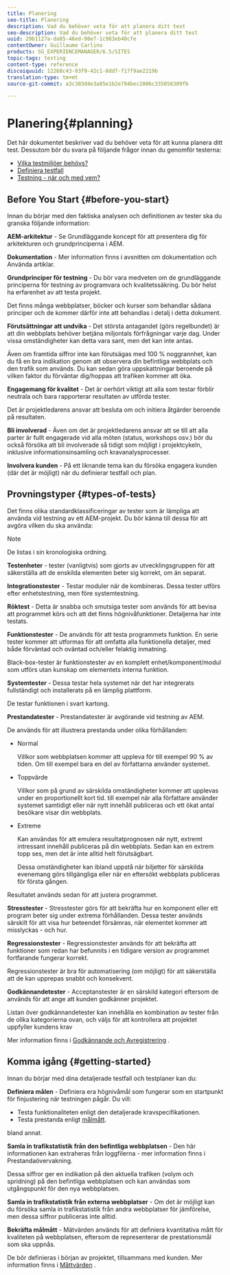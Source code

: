 ```yaml
---
title: Planering
seo-title: Planering
description: Vad du behöver veta för att planera ditt test
seo-description: Vad du behöver veta för att planera ditt test
uuid: 29b1127a-da85-46ed-98e7-1c983eb40cfe
contentOwner: Guillaume Carlino
products: SG_EXPERIENCEMANAGER/6.5/SITES
topic-tags: testing
content-type: reference
discoiquuid: 12268c43-93f9-42c1-8dd7-f17f9ae2219b
translation-type: tm+mt
source-git-commit: a3c303d4e3a85e1b2e794bec2006c335056309fb

---
```



# Planering{#planning}

Det här dokumentet beskriver vad du behöver veta för att kunna planera ditt test. Dessutom bör du svara på följande frågor innan du genomför testerna:

* [Vilka testmiljöer behövs?](/help/sites-developing/test-environments.md)
* [Definiera testfall](/help/sites-developing/test-cases.md)
* [Testning - när och med vem?](/help/sites-developing/when-who.md)

## Before You Start {#before-you-start}

Innan du börjar med den faktiska analysen och definitionen av tester ska du granska följande information:

**AEM-arkitektur** - Se Grundläggande koncept för att presentera dig för arkitekturen och grundprinciperna i AEM.

**Dokumentation** - Mer information finns i avsnitten om dokumentation och Använda artiklar.

**Grundprinciper för testning** - Du bör vara medveten om de grundläggande principerna för testning av programvara och kvalitetssäkring. Du bör helst ha erfarenhet av att testa projekt.

Det finns många webbplatser, böcker och kurser som behandlar sådana principer och de kommer därför inte att behandlas i detalj i detta dokument.

**Förutsättningar att undvika** - Det största antagandet (görs regelbundet) är att din webbplats behöver betjäna miljontals förfrågningar varje dag. Under vissa omständigheter kan detta vara sant, men det kan inte antas.

Även om framtida siffror inte kan förutsägas med 100 % noggrannhet, kan du få en bra indikation genom att observera din befintliga webbplats och den trafik som används. Du kan sedan göra uppskattningar beroende på vilken faktor du förväntar dig/hoppas att trafiken kommer att öka.

**Engagemang för kvalitet** - Det är oerhört viktigt att alla som testar förblir neutrala och bara rapporterar resultaten av utförda tester.

Det är projektledarens ansvar att besluta om och initiera åtgärder beroende på resultaten.

**Bli involverad** - Även om det är projektledarens ansvar att se till att alla parter är fullt engagerade vid alla möten (status, workshops osv.) bör du också försöka att bli involverade så tidigt som möjligt i projektcykeln, inklusive informationsinsamling och kravanalysprocesser.

**Involvera kunden** - På ett liknande tema kan du försöka engagera kunden (där det är möjligt) när du definierar testfall och plan.

## Provningstyper {#types-of-tests}

Det finns olika standardklassificeringar av tester som är lämpliga att använda vid testning av ett AEM-projekt. Du bör känna till dessa för att avgöra vilken du ska använda:

>[!NOTE]
>
>De listas i sin kronologiska ordning.

**Testenheter** - tester (vanligtvis) som gjorts av utvecklingsgruppen för att säkerställa att de enskilda elementen beter sig korrekt, om än separat.

**Integrationstester** - Testar moduler när de kombineras. Dessa tester utförs efter enhetstestning, men före systemtestning.

**Röktest** - Detta är snabba och smutsiga tester som används för att bevisa att programmet körs och att det finns högnivåfunktioner. Detaljerna har inte testats.

**Funktionstester** - De används för att testa programmets funktion. En serie tester kommer att utformas för att omfatta alla funktionella detaljer, med både förväntad och oväntad och/eller felaktig inmatning.

Black-box-tester är funktionstester av en komplett enhet/komponent/modul som utförs utan kunskap om elementets interna funktion.

**Systemtester** - Dessa testar hela systemet när det har integrerats fullständigt och installerats på en lämplig plattform.

De testar funktionen i svart kartong.

**Prestandatester** - Prestandatester är avgörande vid testning av AEM.

De används för att illustrera prestanda under olika förhållanden:

* Normal

   Villkor som webbplatsen kommer att uppleva för till exempel 90 % av tiden. Om till exempel bara en del av författarna använder systemet.

* Toppvärde

   Villkor som på grund av särskilda omständigheter kommer att upplevas under en proportionellt kort tid. till exempel när alla författare använder systemet samtidigt eller när nytt innehåll publiceras och ett ökat antal besökare visar din webbplats.

* Extreme

   Kan användas för att emulera resultatprognosen när nytt, extremt intressant innehåll publiceras på din webbplats. Sedan kan en extrem topp ses, men det är inte alltid helt förutsägbart.

   Dessa omständigheter kan ibland uppstå när biljetter för särskilda evenemang görs tillgängliga eller när en eftersökt webbplats publiceras för första gången.

Resultatet används sedan för att justera programmet.

**Stresstester** - Stresstester görs för att bekräfta hur en komponent eller ett program beter sig under extrema förhållanden. Dessa tester används särskilt för att visa hur beteendet försämras, när elementet kommer att misslyckas - och hur.

**Regressionstester** - Regressionstester används för att bekräfta att funktioner som redan har befunnits i en tidigare version av programmet fortfarande fungerar korrekt.

Regressionstester är bra för automatisering (om möjligt) för att säkerställa att de kan upprepas snabbt och konsekvent.

**Godkännandetester** - Acceptanstester är en särskild kategori eftersom de används för att ange att kunden godkänner projektet.

Listan över godkännandetester kan innehålla en kombination av tester från de olika kategorierna ovan, och väljs för att kontrollera att projektet uppfyller kundens krav

Mer information finns i [Godkännande och Avregistrering](/help/sites-developing/acceptance-signoff.md) .

## Komma igång {#getting-started}

Innan du börjar med dina detaljerade testfall och testplaner kan du:

**Definiera målen** - Definiera era högnivåmål som fungerar som en startpunkt för finjustering när testningen pågår. Du vill:

* Testa funktionaliteten enligt den detaljerade kravspecifikationen.
* Testa prestanda enligt [målmått](/help/managing/best-practices-further-reference.md#key-performance-indicators-and-target-metrics).

bland annat.

**Samla in trafikstatistik från den befintliga webbplatsen** - Den här informationen kan extraheras från loggfilerna - mer information finns i Prestandaövervakning.

Dessa siffror ger en indikation på den aktuella trafiken (volym och spridning) på den befintliga webbplatsen och kan användas som utgångspunkt för den nya webbplatsen.

**Samla in trafikstatistik från externa webbplatser** - Om det är möjligt kan du försöka samla in trafikstatistik från andra webbplatser för jämförelse, men dessa siffror publiceras inte alltid.

**Bekräfta målmått** - Mätvärden används för att definiera kvantitativa mått för kvaliteten på webbplatsen, eftersom de representerar de prestationsmål som ska uppnås.

De bör definieras i början av projektet, tillsammans med kunden. Mer information finns i [Måttvärden](/help/sites-developing/planning.md) .
